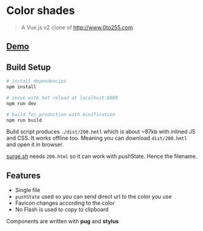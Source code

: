 # Color shades

> A Vue.js v2 clone of http://www.0to255.com

## [Demo](https://color-shades.surge.sh)

## Build Setup

``` bash
# install dependencies
npm install

# serve with hot reload at localhost:8080
npm run dev

# build for production with minification
npm run build
```

Build script produces `./dist/200.hmtl` which is about ~87kb with inlined JS and CSS. It works offline too. Meaning you can download `dist/200.hmtl` and open it in browser.


[surge.sh](https://surge.sh/help/adding-a-200-page-for-client-side-routing) needs `200.html` so it can work with pushState. Hence the filename.

## Features
 - Single file
 - `pushState` used so you can send direct url to the color you use
 - Favicon changes according to the color
 - No Flash is used to copy to clipboard

Components are written with **pug** and **stylus**